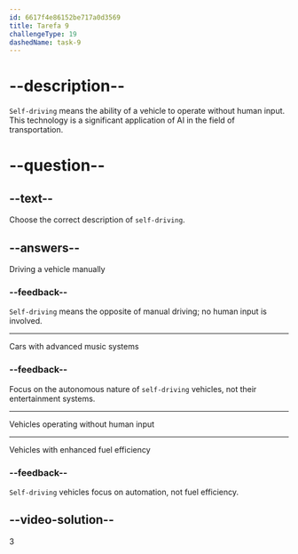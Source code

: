 ```yaml
---
id: 6617f4e86152be717a0d3569
title: Tarefa 9
challengeType: 19
dashedName: task-9
---
```


# --description--

`Self-driving` means the ability of a vehicle to operate without human input. This technology is a significant application of AI in the field of transportation.

# --question--

## --text--

Choose the correct description of `self-driving`.

## --answers--

Driving a vehicle manually

### --feedback--

`Self-driving` means the opposite of manual driving; no human input is involved.

---

Cars with advanced music systems

### --feedback--

Focus on the autonomous nature of `self-driving` vehicles, not their entertainment systems.

---

Vehicles operating without human input

---

Vehicles with enhanced fuel efficiency

### --feedback--

`Self-driving` vehicles focus on automation, not fuel efficiency.

## --video-solution--

3
